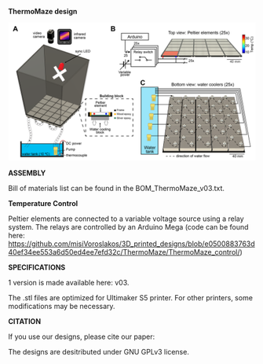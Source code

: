 **ThermoMaze design**

![alt text](https://github.com/misiVoroslakos/3D_printed_designs/blob/376d92594825446e2867013ccad1e00c4d38f8a6/ThermoMaze/ThermoMaze_v03.png)


**ASSEMBLY**

Bill of materials list can be found in the BOM_ThermoMaze_v03.txt.


**Temperature Control**

Peltier elements are connected to a variable voltage source using a relay system. The relays are controlled by an Arduino Mega (code can be found here: https://github.com/misiVoroslakos/3D_printed_designs/blob/e0500883763d40ef34ee553a6d50ed4ee7efd32c/ThermoMaze/ThermoMaze_control/)

**SPECIFICATIONS**

1 version is made available here: v03.

The .stl files are optimized for Ultimaker S5 printer. For other printers, some modifications may be necessary.


**CITATION**

If you use our designs, please cite our paper:


The designs are desitributed under GNU GPLv3 license.
